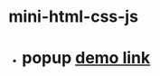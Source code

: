 # mini-html-css-js

- # popup <a href="https://illustrious-chebakia-7c84c5.netlify.app/"> demo link </a>

